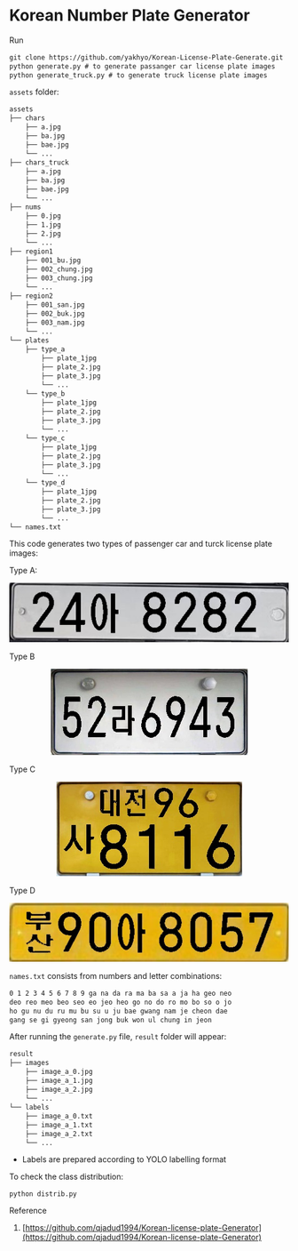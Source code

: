 # Korean Number Plate Generator

Run
```buildoutcfg
git clone https://github.com/yakhyo/Korean-License-Plate-Generate.git
python generate.py # to generate passanger car license plate images
python generate_truck.py # to generate truck license plate images
```

`assets` folder:

```buildoutcfg
assets
├── chars
    ├── a.jpg
    ├── ba.jpg
    ├── bae.jpg
    └── ...
├── chars_truck
    ├── a.jpg
    ├── ba.jpg
    ├── bae.jpg
    └── ...
├── nums
    ├── 0.jpg
    ├── 1.jpg
    ├── 2.jpg
    └── ...
├── region1
    ├── 001_bu.jpg
    ├── 002_chung.jpg
    ├── 003_chung.jpg
    └── ...
├── region2
    ├── 001_san.jpg
    ├── 002_buk.jpg
    ├── 003_nam.jpg
    └── ...
└── plates
    ├── type_a
        ├── plate_1jpg
        ├── plate_2.jpg
        ├── plate_3.jpg
        └── ... 
    └── type_b
        ├── plate_1jpg
        ├── plate_2.jpg
        ├── plate_3.jpg
        └── ...
    └── type_c
        ├── plate_1jpg
        ├── plate_2.jpg
        ├── plate_3.jpg
        └── ...
    └── type_d
        ├── plate_1jpg
        ├── plate_2.jpg
        ├── plate_3.jpg
        └── ...
└── names.txt
```
This code generates two types of passenger car and turck license plate images:

Type A:
<div align="center">

![License plate type 1](sample/image_a_0.jpg)

</div>

Type B
<div align="center">

![License plate type 2](sample/image_b_0.jpg)

</div>

Type C
<div align="center">

![License plate type 3](sample/image_ax_4.jpg)

</div>

Type D
<div align="center">

![License plate type 4](sample/image_dx_30.jpg)

</div>

`names.txt` consists from numbers and letter combinations:

```angular2html
0 1 2 3 4 5 6 7 8 9 ga na da ra ma ba sa a ja ha geo neo 
deo reo meo beo seo eo jeo heo go no do ro mo bo so o jo 
ho gu nu du ru mu bu su u ju bae gwang nam je cheon dae
gang se gi gyeong san jong buk won ul chung in jeon
```

After running the `generate.py` file, `result` folder will appear:
```buildoutcfg
result
├── images
    ├── image_a_0.jpg
    ├── image_a_1.jpg
    ├── image_a_2.jpg
    └── ...
└── labels
    ├── image_a_0.txt
    ├── image_a_1.txt
    ├── image_a_2.txt
    └── ...
```

* Labels are prepared according to YOLO labelling format

To check the class distribution:

```buildoutcfg
python distrib.py
```

Reference

1. [https://github.com/qjadud1994/Korean-license-plate-Generator](https://github.com/qjadud1994/Korean-license-plate-Generator)
